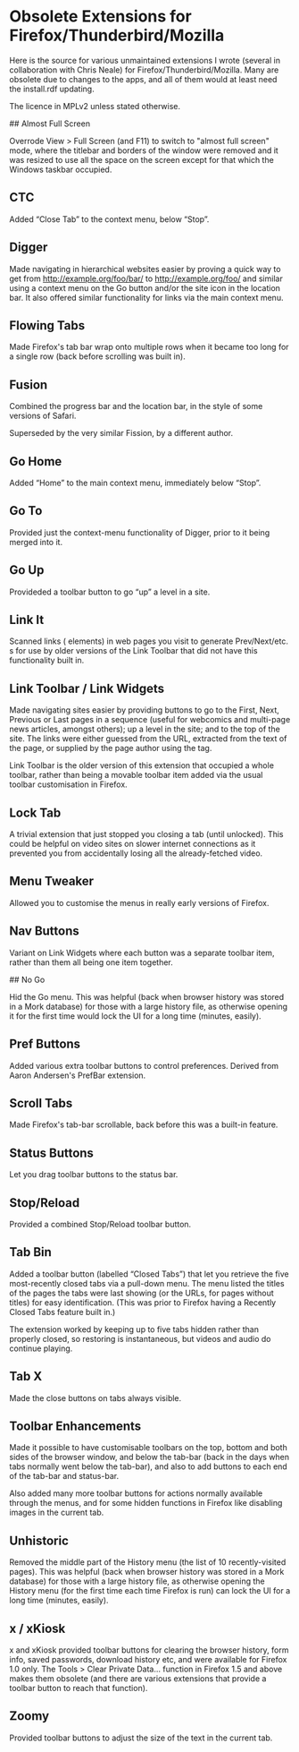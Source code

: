 # Obsolete Extensions for Firefox/Thunderbird/Mozilla

Here is the source for various unmaintained extensions I wrote (several in collaboration with Chris Neale) for Firefox/Thunderbird/Mozilla.  Many are obsolete due to changes to the apps, and all of them would at least need the install.rdf updating.

The licence in MPLv2 unless stated otherwise.

## Almost Full Screen

Overrode View > Full Screen (and F11) to switch to "almost full screen" mode, where the titlebar and borders of the window were removed and it was resized to use all the space on the screen except for that which the Windows taskbar occupied.

## CTC

Added “Close Tab” to the context menu, below “Stop”.

## Digger

Made navigating in hierarchical websites easier by proving a quick way to get from http://example.org/foo/bar/ to http://example.org/foo/ and similar using a context menu on the Go button and/or the site icon in the location bar. It also offered similar functionality for links via the main context menu.

## Flowing Tabs

Made Firefox's tab bar wrap onto multiple rows when it became too long for a single row (back before scrolling was built in).

## Fusion

Combined the progress bar and the location bar, in the style of some versions of Safari.

Superseded by the very similar Fission, by a different author.

## Go Home

Added “Home” to the main context menu, immediately below “Stop”.

## Go To

Provided just the context-menu functionality of Digger, prior to it being merged into it.

## Go Up

Provideded a toolbar button to go “up” a level in a site.

## Link It

Scanned links (<a> elements) in web pages you visit to generate Prev/Next/etc. <link>s for use by older versions of the Link Toolbar that did not have this functionality built in.

## Link Toolbar / Link Widgets

Made navigating sites easier by providing buttons to go to the First, Next, Previous or Last pages in a sequence (useful for webcomics and multi-page news articles, amongst others); up a level in the site; and to the top of the site. The links were either guessed from the URL, extracted from the text of the page, or supplied by the page author using the <link> tag.

Link Toolbar is the older version of this extension that occupied a whole toolbar, rather than being a movable toolbar item added via the usual toolbar customisation in Firefox.

## Lock Tab

A trivial extension that just stopped you closing a tab (until unlocked).  This could be helpful on video sites on slower internet connections as it prevented you from accidentally losing all the already-fetched video.

## Menu Tweaker

Allowed you to customise the menus in really early versions of Firefox.

## Nav Buttons

Variant on Link Widgets where each button was a separate toolbar item, rather than them all being one item together.

## No Go

Hid the Go menu.  This was helpful (back when browser history was stored in a Mork database) for those with a large history file, as otherwise opening it for the first time would lock the UI for a long time (minutes, easily).

## Pref Buttons

Added various extra toolbar buttons to control preferences.  Derived from Aaron Andersen's PrefBar extension.

## Scroll Tabs 

Made Firefox's tab-bar scrollable, back before this was a built-in feature.

## Status Buttons

Let you drag toolbar buttons to the status bar.

## Stop/Reload

Provided a combined Stop/Reload toolbar button.

## Tab Bin

Added a toolbar button (labelled “Closed Tabs”) that let you retrieve the five most-recently closed tabs via a pull-down menu.  The menu listed the titles of the pages the tabs were last showing (or the URLs, for pages without titles) for easy identification.  (This was prior to Firefox having a Recently Closed Tabs feature built in.)

The extension worked by keeping up to five tabs hidden rather than properly closed, so restoring is instantaneous, but videos and audio do continue playing.

## Tab X

Made the close buttons on tabs always visible.

## Toolbar Enhancements

Made it possible to have customisable toolbars on the top, bottom and both sides of the browser window, and below the tab-bar (back in the days when tabs normally went below the tab-bar), and also to add buttons to each end of the tab-bar and status-bar.

Also added many more toolbar buttons for actions normally available through the menus, and for some hidden functions in Firefox like disabling images in the current tab.

## Unhistoric

Removed the middle part of the History menu (the list of 10 recently-visited pages).  This was helpful (back when browser history was stored in a Mork database) for those with a large history file, as otherwise opening the History menu (for the first time each time Firefox is run) can lock the UI for a long time (minutes, easily).

## x / xKiosk

x and xKiosk provided toolbar buttons for clearing the browser history, form info, saved passwords, download history etc, and were available for Firefox 1.0 only. The Tools > Clear Private Data... function in Firefox 1.5 and above makes them obsolete (and there are various extensions that provide a toolbar button to reach that function).

## Zoomy

Provided toolbar buttons to adjust the size of the text in the current tab.
